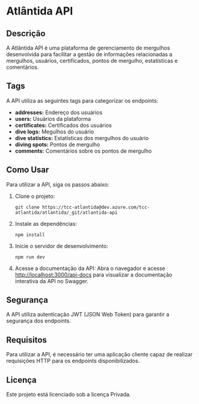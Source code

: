 # Atlântida API

## Descrição 
A Atlântida API é uma plataforma de gerenciamento de mergulhos desenvolvida para facilitar a gestão de informações relacionadas a mergulhos, usuários, certificados, pontos de mergulho, estatísticas e comentários.

## Tags
A API utiliza as seguintes tags para categorizar os endpoints:

- **addresses:** Endereço dos usuários
- **users:** Usuários da plataforma
- **certificates:** Certificados dos usuários
- **dive logs:** Megulhos do usuário
- **dive statistics:** Estatísticas dos mergulhos do usuário
- **diving spots:** Pontos de mergulho
- **comments:** Comentários sobre os pontos de mergulho

## Como Usar
Para utilizar a API, siga os passos abaixo:

1. Clone o projeto: 
   ```
   git clone https://tcc-atlantida@dev.azure.com/tcc-atlantida/atlantida/_git/atlantida-api
   ```

2. Instale as dependências:
   ```
   npm install
   ```

3. Inicie o servidor de desenvolvimento:
   ```
   npm run dev
   ```

4. Acesse a documentação da API:
   Abra o navegador e acesse [http://localhost:3000/api-docs](http://localhost:3000/api-docs) para visualizar a documentação interativa da API no Swagger.

## Segurança
A API utiliza autenticação JWT (JSON Web Token) para garantir a segurança dos endpoints.

## Requisitos
Para utilizar a API, é necessário ter uma aplicação cliente capaz de realizar requisições HTTP para os endpoints disponibilizados.

## Licença
Este projeto está licenciado sob a licença Privada.